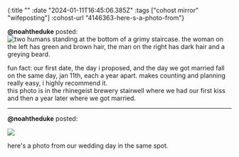 {:title ""
 :date "2024-01-11T16:45:06.385Z"
 :tags ["cohost mirror" "wifeposting"]
 :cohost-url "4146363-here-s-a-photo-from"}


**@noahtheduke** posted:
![two humans standing at the bottom of a grimy staircase. the woman on the left has green and brown hair, the man on the right has dark hair and a greying beard.](/img/cohost-mirror/4146363-here-s-a-photo-from/image.png)

<div style="white-space: pre-line;">fun fact: our first date, the day i proposed, and the day we got married fall on the same day, jan 11th, each a year apart. makes counting and planning really easy, i highly recommend it.</div>

<div style="white-space: pre-line;">this photo is in the rhinegeist brewery stairwell where we had our first kiss and then a year later where we got married.</div>
<hr>


**@noahtheduke** posted:

![](/img/cohost-mirror/4146363-here-s-a-photo-from/image.png)

here's a photo from our wedding day in the same spot.
